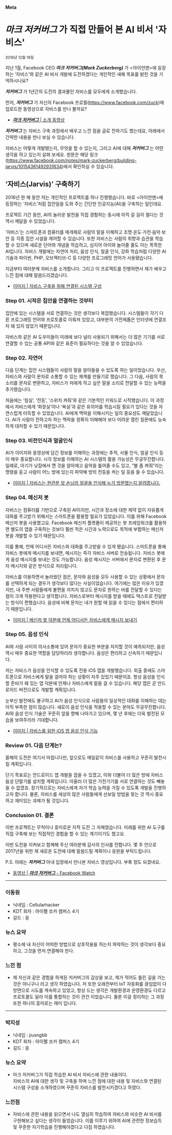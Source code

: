 #### Meta

# **_마크 저커버그_** 가 직접 만들어 본 AI 비서 '자비스'

<small>2016년 12월 19일</small>


지난 1월, Facebook CEO **_마크 저커버그(Mark Zuckerberg)_** 가 <아이언맨>에 등장하는 ‘자비스’와 같은 AI 비서 개발에 도전하겠다는 개인적인 새해 목표를 밝힌 것을 기억하시나요?


**_저커버그_** 가 1년간의 도전의 결과물인 자비스를 모두에게 소개했습니다.


먼저, **_저커버그_** 가 자신의 Facebook 프로필(<https://www.facebook.com/zuck>)에 업로드한 동영상으로 자비스를 만나 볼까요?
- [**_마크 저커버그_** | 소개 동영상](https://www.facebook.com/4/videos/10103351034741311/)

**_저커버그_** 는 자비스 구축 과정에서 배우고 느낀 점을 글로 전하기도 했는데요, 아래에서 간략한 내용을 만나 보실 수 있습니다.


자비스는 어떻게 개발됐는지, 무엇을 할 수 있는지, 그리고 AI에 대해 **_저커버그_** 는 어떤 생각을 하고 있는지 살펴 보세요. 원문은 해당 링크(<https://www.facebook.com/notes/mark-zuckerberg/building-jarvis/10154361492931634>)에서 확인하실 수 있습니다.


## ‘자비스(Jarvis)’ 구축하기

2016년 한 해 동안 저는 개인적인 프로젝트를 하나 진행했습니다. 바로 <아이언맨>에 등장하는 ‘자비스’처럼 집안일을 도와 주는 간단한 인공지능(AI)을 구축하는 일인데요.

프로젝트 기간 동안, AI의 놀라운 발전을 직접 경험하는 동시에 아직 갈 길이 멀다는 것 역시 깨달을 수 있었습니다.

‘자비스’는 스마트폰과 컴퓨터를 매개체로 사람의 말을 이해하고 조명∙온도∙가전∙음악∙보안 등 각종 집안 시설을 제어할 수 있습니다. 또한 자비스는 사람의 취향과 습관을 학습할 수 있으며 새로운 단어와 개념을 학습하고, 심지어 아이와 놀아줄 줄도 아는 똑똑한 AI입니다. 자비스 개발에는 자연어 처리, 음성 인식, 얼굴 인식, 강화 학습처럼 다양한 AI 기술과 파이썬, PHP, 오브젝티브-C 등 다양한 프로그래밍 언어가 사용됐습니다.

지금부터 여러분께 자비스를 소개합니다. 그리고 이 프로젝트를 진행하면서 제가 배우고 느낀 점에 대해 말씀드리겠습니다.

- [이미지 | 자비스 구축을 위해 연결된 시스템 구성](https://scontent-hkg3-1.xx.fbcdn.net/v/t31.0-8/p720x720/15419743_10103347287954901_2744013366467623932_o.jpg?oh=8060e1ce7fd886f87aea7df31b749bdb&oe=58E915AF)

### Step 01. 시작은 집안을 연결하는 것부터
집안에 있는 시스템을 서로 연결하는 것은 생각보다 복잡했습니다. 시스템들이 각기 다른 프로그래밍 언어와 프로토콜로 이뤄져 있었고, 대부분의 가전제품은 인터넷에 연결조차 돼 있지 않았기 때문입니다.


자비스와 같은 AI 도우미들이 미래에 보다 널리 사용되기 위해서는 더 많은 기기를 서로 연결할 수 있는 공통 API와 같은 표준이 필요하다는 것을 알 수 있었습니다.


### Step 02. 자연어
다음 단계는 집안 시스템들이 사람의 말을 알아들을 수 있도록 하는 일이었습니다. 우선, 자비스와 사람이 문자로 소통할 수 있는 체계를 만들기로 했습니다. 그 다음, 사람의 목소리를 문자로 변환하고, 자비스가 저에게 하고 싶은 말을 소리로 전달할 수 있는 능력을 추가했습니다.


처음에는 ‘침실’, ‘전등’, ‘스위치 켜줘’와 같은 기본적인 키워드로 시작했습니다. 이 과정에서 자비스에게 ‘화장실’이나 ‘욕실’과 같은 유의어를 학습시킬 필요가 있다는 것을 자연스럽게 터득할 수 있었습니다. AI에게 맥락을 이해시키는 일의 중요성도 깨달았습니다. AI가 사람이 전하고자 하는 맥락을 정확히 이해해야 보다 어려운 열린 질문에도 능숙하게 대처할 수 있기 때문입니다.


### Step 03. 비전인식과 얼굴인식
AI가 이미지와 동영상에 담긴 정보를 이해하는 과정에는 추적, 사물 인식, 얼굴 인식 등이 매우 중요합니다. 시각 정보를 이해하는 AI 시스템의 활용 가능성은 무궁무진합니다. 일례로, 아기가 낮잠에서 깬 것을 알아채고 음악을 틀어줄 수도 있고, “불 좀 켜줘”라는 명령을 듣고 사람이 어느 방에 있는지 파악해 방의 전등을 켜는 일 등을 들 수 있습니다.


- [이미지 | 자비스는 현관문 앞 손님의 얼굴을 인식해 누가 방문했는지 알려줍니다.](https://scontent-hkg3-1.xx.fbcdn.net/v/t31.0-8/15591179_10103347986300411_2605551985241785524_o.jpg?oh=86ff853df599067c736b7e3ac35c4b21&oe=58FC8E7B)


### Step 04. 메신저 봇
자비스는 컴퓨터를 기반으로 구축된 AI이지만, 시간과 장소에 대한 제약 없이 자유롭게 대화를 주고받기 위해서는 스마트폰을 활용할 필요가 있었습니다. 이를 위해 Facebook 메신저 봇을 사용했고요. Facebook 메신저 플랫폼이 제공하는 봇 프레임워크를 활용하면 별도의 앱을 구축하는 것보다 훨씬 적은 시간과 노력으로도 목적에 부합하는 메신저 봇을 개발할 수 있기 때문입니다.


이를 통해, 언제 어디서든 자비스와 대화를 주고받을 수 있게 됐습니다. 스마트폰을 통해 자비스 봇에게 메시지를 보내면, 메시지는 즉각 자비스 서버로 전송됩니다. 자비스 봇에게 음성 메시지를 보내는 것도 가능합니다. 음성 메시지는 서버에서 문자로 변환된 후 문자 메시지와 같은 방식으로 처리됩니다.


자비스를 이용하면서 놀라웠던 점은, 문자와 음성을 모두 사용할 수 있는 상황에서 문자를 선택하게 되는 경우가 생각보다 많다는 사실이었습니다. 여기에는 많은 이유가 있겠지만, 내 주변 사람들에게 불편을 끼치지 않고도 문자로 원하는 바를 전달할 수 있다는 점이 크게 작용한다고 생각합니다. 자비스로부터 메시지를 받을 때에도 텍스트로 전달받는 방식이 편했습니다. 음성에 비해 문자는 내가 원할 때 읽을 수 있다는 점에서 편리하기 때문입니다.


- [이미지 | 메신저 봇 덕분에 언제 어디서든 자비스에게 메시지 보내기](https://scontent-hkg3-1.xx.fbcdn.net/v/t31.0-8/15577989_10103347985661691_4152643580570731663_o.jpg?oh=a52bb26dfbcb7e130a4e1e6f10271dda&oe=58AF99C3)


### Step 05. 음성 인식
AI와 사람 사이의 의사소통에 있어 문자가 중요한 부분을 차지할 것이 예측되지만, 음성 역시 매우 중요한 역할을 담당하리라 생각합니다. 음성은 편리하고 신속하기 때문입니다.


저는 자비스가 음성을 인식할 수 있도록 전용 iOS 앱을 개발했습니다. 외출 중에도 스마트폰으로 자비스에게 말을 걸어야 하는 상황이 자주 있었기 때문이죠. 항상 음성을 인식할 준비가 돼 있는 앱 덕분에 언제나 자비스에게 말을 걸 수 있습니다. 해당 앱은 곧 안드로이드 버전으로도 개발할 계획입니다.


눈부신 발전에도 불구하고 AI가 음성 인식으로 사람들의 일상적인 대화를 이해하는 데는 아직 부족한 점이 많습니다. 새로이 음성 인식을 적용할 수 있는 분야도 무궁무진합니다. AI와 음성 인식 기술은 꾸준히 앞을 향해 나아가고 있으며, 몇 년 후에는 더욱 발전된 모습을 보여주리라 기대합니다.


- [이미지 | 자비스를 위한 iOS 앱 음성 인식 기능](https://scontent-hkg3-1.xx.fbcdn.net/v/t31.0-8/p720x720/15578281_10103347313693321_3998052187899228050_o.jpg?oh=9f0259c686aa93af7a073b1368b672e9&oe=58F9ECE9)


### Review 01. 다음 단계는?
올해의 도전은 여기서 마칩니다만, 앞으로도 매일같이 자비스를 사용하고 꾸준히 발전시킬 계획입니다.

단기 목표로는 안드로이드 앱 개발을 꼽을 수 있겠고, 이와 더불어 더 많은 방에 자비스 음성 단말기를 설치할 계획입니다. 아울러 더 많은 가전기기를 서로 연결하는 것도 빼놓을 수 없겠죠. 장기적으로는 자비스에게 자가 학습 능력을 가질 수 있도록 개발을 진행하고자 합니다. 물론, 자비스를 세상의 많은 사람들에게 선보일 방법을 찾는 것 역시 중요하고 재미있는 과제가 될 것입니다.


### Conclusion 01. 결론
이번 프로젝트는 무척이나 흥미로운 지적 도전 그 자체였습니다. 미래를 위한 AI 도구를 직접 구축해 보는 직접적인 경험을 할 수 있는 계기이기도 했고요.


이번 도전을 지켜보고 함께해 주신 여러분께 감사의 인사를 전합니다. 몇 주 안으로 2017년을 위한 제 새로운 도전에 대해 말씀드릴 계획이니 응원을 부탁드립니다.


P.S. 아래는 **_저커버그_** 아내 입장에서 만나본 자비스 영상입니다. 부록 정도 되겠네요.
- [동영상 | **_마크 저커버그_** - Facebook Watch](https://www.facebook.com/4/videos/10103351403412491/)




-------

### 이동원
- 닉네임 : Cellularhacker
- KDT 회차 : 아이펠 쏘카 캠퍼스 4기
- 길드 : 응

### 뉴스 요약
- 평소에 내 자신이 어떠한 방법으로 상호작용을 하는지 파악하는 것이 생각보다 중요하고, 그것을 먼저 연결해야 한다.

### 느낀 점
- 제 자신과 같은 경험을 하게된 저커버그의 감상을 보고, 제가 적어도 틀린 길을 가는 것은 아니구나 라고 생각 하였습니다. 저 또한 오래전부터 IoT 자동화를 끊임없이 다방면으로 시도를 계속하고 있었고, 항상 드는 생각은 개발환경과 운영환경도 다르고 프로토콜도 달라 이를 통합하는 것이 관건 이었습니다. 물론 이걸 정리하는 그 과정또한 하나의 흥미로는 재미 입니다.  
---

### 박지성
- 닉네임 : jiusngbb
- KDT 회차 : 아이펠 쏘카 캠퍼스 4기
- 길드 : 응  
  
### 뉴스 요약  
- 마크 저커버그가 직접 학습한 AI 비서 자비스에 관한 내용이다.  
 자비스의 AI에 대한 생각 및 구축을 하며 느낀 점에 대한 내용 및 자비스와 연결된 시스템 구성을 소개하였으며 꾸준히 자비스를 발전시키겠다고 하였다.

### 느낀점  
- 자비스에 관한 내용을 읽으면서 나도 열심히 학습하여 자비스와 비슷한 AI 비서를 구현해보고 싶다는 생각이 들었습니다. 이를 이루기 위하여 AI에 관련한 정보습득 및 꾸준한 자기학습을 진행해야겠다고 다짐 하였습니다.    
